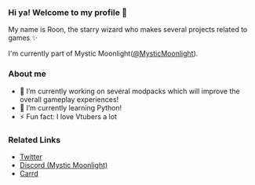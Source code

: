 ### Hi ya! Welcome to my profile 👋
My name is Roon, the starry wizard who makes several projects related to games ✨

I'm currently part of Mystic Moonlight([@MysticMoonlight](https://github.com/MysticMoonlight)).

### About me
- 🔭 I’m currently working on several modpacks which will improve the overall gameplay experiences!
- 🌱 I’m currently learning Python!
- ⚡ Fun fact: I love Vtubers a lot

### Related Links
- [Twitter](https://twitter.com/Roon_Moonlight)
- [Discord (Mystic Moonlight)](https://discord.gg/WbXhYQkkzw)
- [Carrd](https://roonmoonlight.carrd.co)
<!--
**RoonMoonlight/RoonMoonlight** is a ✨ _special_ ✨ repository because its `README.md` (this file) appears on your GitHub profile.

Here are some ideas to get you started:

- 🔭 I’m currently working on ...
- 🌱 I’m currently learning ...
- 👯 I’m looking to collaborate on ...
- 🤔 I’m looking for help with ...
- 💬 Ask me about ...
- 📫 How to reach me: ...
- 😄 Pronouns: ...
- ⚡ Fun fact: ...
-->
